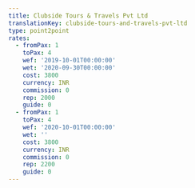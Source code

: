 ```yaml
---
title: Clubside Tours & Travels Pvt Ltd
translationKey: clubside-tours-and-travels-pvt-ltd
type: point2point
rates:
  - fromPax: 1
    toPax: 4
    wef: '2019-10-01T00:00:00'
    wet: '2020-09-30T00:00:00'
    cost: 3800
    currency: INR
    commission: 0
    rep: 2000
    guide: 0
  - fromPax: 1
    toPax: 4
    wef: '2020-10-01T00:00:00'
    wet: ''
    cost: 3800
    currency: INR
    commission: 0
    rep: 2200
    guide: 0
---
```





